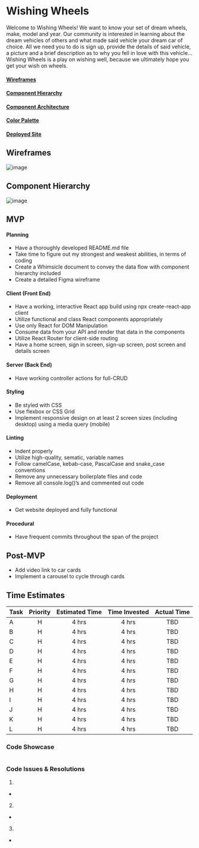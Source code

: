 # Wishing Wheels

Welcome to Wishing Wheels! We want to know your set of dream wheels, make, model and year. Our community is interested in learning about the dream vehicles of others and what made said vehicle your dream car of choice. All we need you to do is sign up, provide the details of said vehicle, a picture and a brief description as to why you fell in love with this vehicle…Wishing Wheels is a play on wishing well, because we ultimately hope you get your wish on wheels.

#### [Wireframes](https://www.figma.com/file/oP7kIxXNlYHs8jFdCoppnU/Wishing-Wheels?node-id=0%3A1)

#### [Component Hierarchy](https://whimsical.com/8ztSTDjWxUFti5bXD6qskE)

#### [Component Architecture]()

#### [Color Palette](https://coolors.co/ceb992-73937e-585563-5b2e48-471323)

#### [Deployed Site]()

## Wireframes

![image](https://i.imgur.com/DoetdHT.jpg)

## Component Hierarchy

![image](https://i.imgur.com/eVpFBjn.png)

## MVP
#### Planning 
*	Have a thoroughly developed README.md file
*	Take time to figure out my strongest and weakest abilities, in terms of coding
*	Create a Whimsicle document to convey the data flow with component hierarchy included
*	Create a detailed Figma wireframe

#### Client (Front End)
*	Have a working, interactive React app build using npx create-react-app client
*	Utilize functional and class React components appropriately
*	Use only React for DOM Manipulation
*	Consume data from your API and render that data in the components
*	Utilize React Router for client-side routing
*	Have a home screen, sign in screen, sign-up screen, post screen and details screen

#### Server (Back End)
* Have working controller actions for full-CRUD

#### Styling
*	Be styled with CSS
*	Use flexbox or CSS Grid
*	Implement responsive design on at least 2 screen sizes (including desktop) using a media query (mobile)

#### Linting
*	Indent properly
*	Utilize high-quality, sematic, variable names
*	Follow camelCase, kebab-case, PascalCase and snake_case conventions
*	Remove any unnecessary boilerplate files and code
*	Remove all console.log()’s and commented out code

#### Deployment
*	Get website deployed and fully functional

#### Procedural
*	Have frequent commits throughout the span of the project


## Post-MVP
* Add video link to car cards
* Implement a carousel to cycle through cards

## Time Estimates

| Task        | Priority | Estimated Time | Time Invested | Actual Time |
| ----------- | :------: | :------------: | :-----------: | :---------: |
| A | H | 4 hrs | 4 hrs | TBD |
| B | H | 4 hrs | 4 hrs | TBD |
| C | H | 4 hrs | 4 hrs | TBD |
| D | H | 4 hrs | 4 hrs | TBD |
| E | H | 4 hrs | 4 hrs | TBD |
| F | H | 4 hrs | 4 hrs | TBD |
| G | H | 4 hrs | 4 hrs | TBD |
| H | H | 4 hrs | 4 hrs | TBD |
| I | H | 4 hrs | 4 hrs | TBD |
| J | H | 4 hrs | 4 hrs | TBD |
| K | H | 4 hrs | 4 hrs | TBD |
| L | H | 4 hrs | 4 hrs | TBD |

### Code Showcase
```

```

### Code Issues & Resolutions
1. 
* 
2. 
* 
3. 
* 

